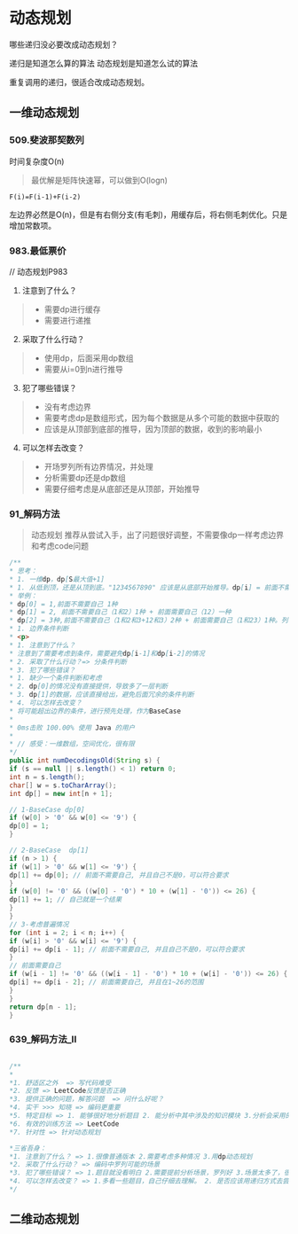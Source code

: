 

# 动态规划


哪些递归没必要改成动态规划？

递归是知道怎么算的算法
动态规划是知道怎么试的算法

重复调用的递归，很适合改成动态规划。

## 一维动态规划

### 509.斐波那契数列

时间复杂度O(n)
> 最优解是矩阵快速幂，可以做到O(logn)

`F(i)=F(i-1)+F(i-2)`

左边界必然是O(n)，但是有右侧分支(有毛刺)，用缓存后，将右侧毛刺优化。只是增加常数项。


### 983.最低票价

// 动态规划P983


1. 注意到了什么？
> * 需要dp进行缓存
> * 需要进行递推
2. 采取了什么行动？
> * 使用dp，后面采用dp数组
> * 需要从i=0到n进行推导
3. 犯了哪些错误？
> * 没有考虑边界
> * 需要考虑dp是数组形式，因为每个数据是从多个可能的数据中获取的
> * 应该是从顶部到底部的推导，因为顶部的数据，收到的影响最小
4. 可以怎样去改变？
> * 开场罗列所有边界情况，并处理
> * 分析需要dp还是dp数组
> * 需要仔细考虑是从底部还是从顶部，开始推导



### 91_解码方法

> 动态规划
> 推荐从尝试入手，出了问题很好调整，不需要像dp一样考虑边界和考虑code问题

```java
/**
* 思考：
* 1. 一维dp，dp[S最大值+1]
* 1. 从低到顶，还是从顶到底。"1234567890" 应该是从底部开始推导。dp[i] = 前面不需要自己,自己不为0 dp[i-1]， + 自己为0，前面需要自己 dp[i-2]
* 举例：
* dp[0] = 1,前面不需要自己 1种
* dp[1] = 2, 前面不需要自己（1和2）1种 + 前面需要自己（12）一种
* dp[2] = 3种,前面不需要自己（1和2和3+12和3）2种 + 前面需要自己（1和23）1种。列举一下 1,2,3 12,3 1,23
* 1. 边界条件判断
* <p>
* 1. 注意到了什么？
* 注意到了需要考虑到条件，需要避免dp[i-1]和dp[i-2]的情况
* 2. 采取了什么行动？=> 分条件判断
* 3. 犯了哪些错误？
* 1. 缺少一个条件判断和考虑
* 2. dp[0]的情况没有直接提供，导致多了一层判断
* 3. dp[1]的数据，应该直接给出，避免后面冗余的条件判断
* 4. 可以怎样去改变？
* 将可能超出边界的条件，进行预先处理，作为BaseCase
*
* 0ms击败 100.00% 使用 Java 的用户
*
* // 感受：一维数组，空间优化，很有限
*/
public int numDecodingsOld(String s) {
if (s == null || s.length() < 1) return 0;
int n = s.length();
char[] w = s.toCharArray();
int dp[] = new int[n + 1];

// 1-BaseCase dp[0]
if (w[0] > '0' && w[0] <= '9') {
dp[0] = 1;
}

// 2-BaseCase  dp[1]
if (n > 1) {
if (w[1] > '0' && w[1] <= '9') {
dp[1] += dp[0]; // 前面不需要自己, 并且自己不是0，可以符合要求
}
if (w[0] != '0' && ((w[0] - '0') * 10 + (w[1] - '0')) <= 26) {
dp[1] += 1; // 自己就是一个结果
}
}
// 3-考虑普遍情况
for (int i = 2; i < n; i++) {
if (w[i] > '0' && w[i] <= '9') {
dp[i] += dp[i - 1]; // 前面不需要自己, 并且自己不是0，可以符合要求
}
// 前面需要自己
if (w[i - 1] != '0' && ((w[i - 1] - '0') * 10 + (w[i] - '0')) <= 26) {
dp[i] += dp[i - 2]; // 前面需要自己, 并且在1~26的范围
}
}
return dp[n - 1];
}
```

### 639_解码方法_II

```java

/**
*
*1. 舒适区之外  => 写代码难受
*2. 反馈 => LeetCode反馈是否正确
*3. 提供正确的问题，解答问题  => 问什么好呢？
*4. 实干 >>> 知晓 => 编码更重要
*5. 特定目标 => 1. 能够很好地分析题目 2. 能分析中其中涉及的知识模块 3.分析会采用的技术
*6. 有效的训练方法 => LeetCode
*7. 针对性 => 针对动态规划

*三省吾身：
*1. 注意到了什么？ => 1.很像普通版本 2.需要考虑多种情况 3.用dp动态规划
*2. 采取了什么行动？ => 编码中罗列可能的场景
*3. 犯了哪些错误？ => 1.题目就没看明白 2.需要提前分析场景，罗列好 3.场景太多了，很混乱
*4. 可以怎样去改变？ => 1.多看一些题目，自己仔细去理解。 2. 是否应该用递归方式去尝试？
*/

```


## 二维动态规划